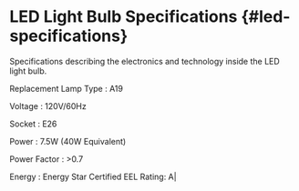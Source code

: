 # LED Light Bulb Specifications {#led-specifications}

Specifications describing the electronics and technology inside the LED light bulb.

Replacement Lamp Type
: A19

Voltage
: 120V/60Hz

Socket
: E26

Power
:   7.5W (40W Equivalent)

Power Factor
: >0.7

Energy
: Energy Star Certified EEL Rating: A|

<p data-conref="intro-product.dita#intro-product/warning"/>
